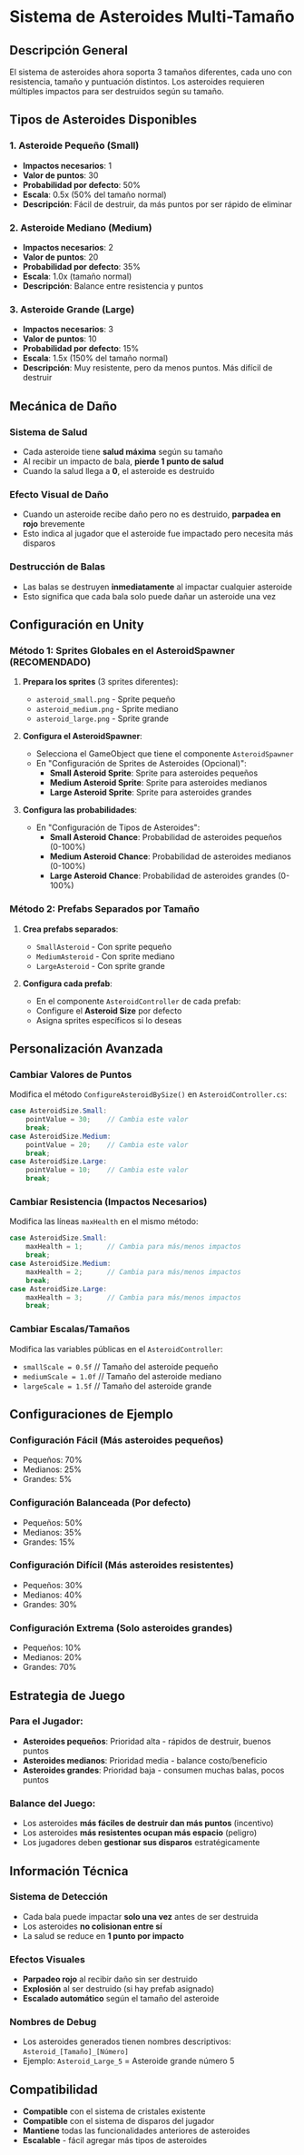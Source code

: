 # Sistema de Asteroides Multi-Tamaño

## Descripción General

El sistema de asteroides ahora soporta 3 tamaños diferentes, cada uno con resistencia, tamaño y puntuación distintos. Los asteroides requieren múltiples impactos para ser destruidos según su tamaño.

## Tipos de Asteroides Disponibles

### 1. Asteroide Pequeño (Small)

- **Impactos necesarios**: 1
- **Valor de puntos**: 30
- **Probabilidad por defecto**: 50%
- **Escala**: 0.5x (50% del tamaño normal)
- **Descripción**: Fácil de destruir, da más puntos por ser rápido de eliminar

### 2. Asteroide Mediano (Medium)

- **Impactos necesarios**: 2
- **Valor de puntos**: 20
- **Probabilidad por defecto**: 35%
- **Escala**: 1.0x (tamaño normal)
- **Descripción**: Balance entre resistencia y puntos

### 3. Asteroide Grande (Large)

- **Impactos necesarios**: 3
- **Valor de puntos**: 10
- **Probabilidad por defecto**: 15%
- **Escala**: 1.5x (150% del tamaño normal)
- **Descripción**: Muy resistente, pero da menos puntos. Más difícil de destruir

## Mecánica de Daño

### Sistema de Salud

- Cada asteroide tiene **salud máxima** según su tamaño
- Al recibir un impacto de bala, **pierde 1 punto de salud**
- Cuando la salud llega a **0**, el asteroide es destruido

### Efecto Visual de Daño

- Cuando un asteroide recibe daño pero no es destruido, **parpadea en rojo** brevemente
- Esto indica al jugador que el asteroide fue impactado pero necesita más disparos

### Destrucción de Balas

- Las balas se destruyen **inmediatamente** al impactar cualquier asteroide
- Esto significa que cada bala solo puede dañar un asteroide una vez

## Configuración en Unity

### Método 1: Sprites Globales en el AsteroidSpawner (RECOMENDADO)

1. **Prepara los sprites** (3 sprites diferentes):

   - `asteroid_small.png` - Sprite pequeño
   - `asteroid_medium.png` - Sprite mediano
   - `asteroid_large.png` - Sprite grande

2. **Configura el AsteroidSpawner**:

   - Selecciona el GameObject que tiene el componente `AsteroidSpawner`
   - En "Configuración de Sprites de Asteroides (Opcional)":
     - **Small Asteroid Sprite**: Sprite para asteroides pequeños
     - **Medium Asteroid Sprite**: Sprite para asteroides medianos
     - **Large Asteroid Sprite**: Sprite para asteroides grandes

3. **Configura las probabilidades**:
   - En "Configuración de Tipos de Asteroides":
     - **Small Asteroid Chance**: Probabilidad de asteroides pequeños (0-100%)
     - **Medium Asteroid Chance**: Probabilidad de asteroides medianos (0-100%)
     - **Large Asteroid Chance**: Probabilidad de asteroides grandes (0-100%)

### Método 2: Prefabs Separados por Tamaño

1. **Crea prefabs separados**:

   - `SmallAsteroid` - Con sprite pequeño
   - `MediumAsteroid` - Con sprite mediano
   - `LargeAsteroid` - Con sprite grande

2. **Configura cada prefab**:
   - En el componente `AsteroidController` de cada prefab:
   - Configure el **Asteroid Size** por defecto
   - Asigna sprites específicos si lo deseas

## Personalización Avanzada

### Cambiar Valores de Puntos

Modifica el método `ConfigureAsteroidBySize()` en `AsteroidController.cs`:

```csharp
case AsteroidSize.Small:
    pointValue = 30;    // Cambia este valor
    break;
case AsteroidSize.Medium:
    pointValue = 20;    // Cambia este valor
    break;
case AsteroidSize.Large:
    pointValue = 10;    // Cambia este valor
    break;
```

### Cambiar Resistencia (Impactos Necesarios)

Modifica las líneas `maxHealth` en el mismo método:

```csharp
case AsteroidSize.Small:
    maxHealth = 1;      // Cambia para más/menos impactos
    break;
case AsteroidSize.Medium:
    maxHealth = 2;      // Cambia para más/menos impactos
    break;
case AsteroidSize.Large:
    maxHealth = 3;      // Cambia para más/menos impactos
    break;
```

### Cambiar Escalas/Tamaños

Modifica las variables públicas en el `AsteroidController`:

- `smallScale = 0.5f` // Tamaño del asteroide pequeño
- `mediumScale = 1.0f` // Tamaño del asteroide mediano
- `largeScale = 1.5f` // Tamaño del asteroide grande

## Configuraciones de Ejemplo

### Configuración Fácil (Más asteroides pequeños)

- Pequeños: 70%
- Medianos: 25%
- Grandes: 5%

### Configuración Balanceada (Por defecto)

- Pequeños: 50%
- Medianos: 35%
- Grandes: 15%

### Configuración Difícil (Más asteroides resistentes)

- Pequeños: 30%
- Medianos: 40%
- Grandes: 30%

### Configuración Extrema (Solo asteroides grandes)

- Pequeños: 10%
- Medianos: 20%
- Grandes: 70%

## Estrategia de Juego

### Para el Jugador:

- **Asteroides pequeños**: Prioridad alta - rápidos de destruir, buenos puntos
- **Asteroides medianos**: Prioridad media - balance costo/beneficio
- **Asteroides grandes**: Prioridad baja - consumen muchas balas, pocos puntos

### Balance del Juego:

- Los asteroides **más fáciles de destruir dan más puntos** (incentivo)
- Los asteroides **más resistentes ocupan más espacio** (peligro)
- Los jugadores deben **gestionar sus disparos** estratégicamente

## Información Técnica

### Sistema de Detección

- Cada bala puede impactar **solo una vez** antes de ser destruida
- Los asteroides **no colisionan entre sí**
- La salud se reduce en **1 punto por impacto**

### Efectos Visuales

- **Parpadeo rojo** al recibir daño sin ser destruido
- **Explosión** al ser destruido (si hay prefab asignado)
- **Escalado automático** según el tamaño del asteroide

### Nombres de Debug

- Los asteroides generados tienen nombres descriptivos: `Asteroid_[Tamaño]_[Número]`
- Ejemplo: `Asteroid_Large_5` = Asteroide grande número 5

## Compatibilidad

- **Compatible** con el sistema de cristales existente
- **Compatible** con el sistema de disparos del jugador
- **Mantiene** todas las funcionalidades anteriores de asteroides
- **Escalable** - fácil agregar más tipos de asteroides

